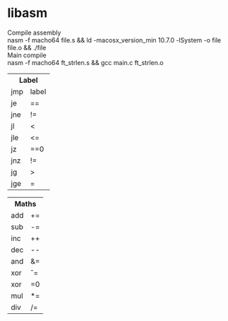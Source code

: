 # libasm

Compile assembly <br>
nasm -f macho64 file.s && ld -macosx_version_min 10.7.0 -lSystem -o file file.o && ./file <br>
Main compile <br>
nasm -f macho64 ft_strlen.s && gcc main.c ft_strlen.o <br>
<table>
  <tr>
    <th colspan="2">Label</th>
  </tr>
  <tr>
    <td>jmp</td><td>label</td>
  </tr>
  <tr>
    <td>je</td><td>==</td>
  </tr>
  <tr>
    <td>jne</td><td>!=</td>
  </tr>
  <tr>
    <td>jl</td><td><</td>
  </tr>
  <tr>
    <td>jle</td><td><=</td>
  </tr>
  <tr>
    <td>jz</td><td>==0</td>
  </tr>
  <tr>
    <td>jnz</td><td>!=</td>
  </tr>
  <tr>
    <td>jg</td><td>></td>
  </tr>
  <tr>
    <td>jge</td><td>=</td>
  </tr>
</table>

<table>
  <tr>
    <th colspan="2">Maths</th>
  </tr>
  <tr>
    <td>add</td><td>+=</td>
  </tr>
  <tr>
    <td>sub</td><td>-=</td>
  </tr>
  <tr>
    <td>inc</td><td>++</td>
  </tr>
  <tr>
    <td>dec</td><td>--</td>
  </tr>
  <tr>
    <td>and</td><td>&=</td>
  </tr>
  <tr>
    <td>xor</td><td>ˆ=</td>
  </tr>
  <tr>
    <td>xor</td><td>=0</td>
  </tr>
  <tr>
    <td>mul</td><td>*=</td>
  </tr>
  <tr>
    <td>div</td><td>/=</td>
  </tr>
</table>

